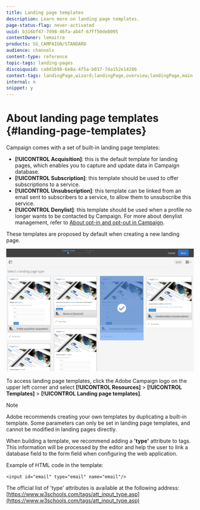 ```yaml
---
title: Landing page templates
description: Learn more on landing page templates.
page-status-flag: never-activated
uuid: b316bf47-7d98-46fa-ab4f-67ff50de8095
contentOwner: lemaitre
products: SG_CAMPAIGN/STANDARD
audience: channels
content-type: reference
topic-tags: landing-pages
discoiquuid: ca8d1698-6e8a-4f5a-b017-74a152e14286
context-tags: landingPage,wizard;landingPage,overview;landingPage,main
internal: n
snippet: y
---
```


# About landing page templates {#landing-page-templates}

Campaign comes with a set of built-in landing page templates:

* **[!UICONTROL Acquisition]**: this is the default template for landing pages, which enables you to capture and update data in Campaign database.
* **[!UICONTROL Subscription]**: this template should be used to offer subscriptions to a service.
* **[!UICONTROL Unsubscription]**: this template can be linked from an email sent to subscribers to a service, to allow them to unsubscribe this service.
* **[!UICONTROL Denylist]**: this template should be used when a profile no longer wants to be contacted by Campaign. For more about denylist management, refer to [About opt-in and opt-out in Campaign](../../audiences/using/about-opt-in-and-opt-out-in-campaign.md).

These templates are proposed by default when creating a new landing page.

![](assets/lp_creation_1.png)

To access landing page templates, click the Adobe Campaign logo on the upper left corner and select **[!UICONTROL Resources]** > **[!UICONTROL Templates]** > **[!UICONTROL Landing page templates]**.

>[!NOTE]
>
>Adobe recommends creating your own templates by duplicating a built-in template. Some parameters can only be set in landing page templates, and cannot be modified in landing pages directly.

When building a template, we recommend adding a **'type'** attribute to tags. This information will be processed by the editor and help the user to link a database field to the form field when configuring the web application.

  Example of HTML code in the template:

  ```
  <input id="email" type="email" name="email"/>
  ```

  The official list of 'type' attributes is available at the following address: [https://www.w3schools.com/tags/att_input_type.asp](https://www.w3schools.com/tags/att_input_type.asp)
  
